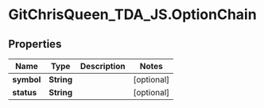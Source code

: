# GitChrisQueen_TDA_JS.OptionChain

## Properties
Name | Type | Description | Notes
------------ | ------------- | ------------- | -------------
**symbol** | **String** |  | [optional] 
**status** | **String** |  | [optional] 
